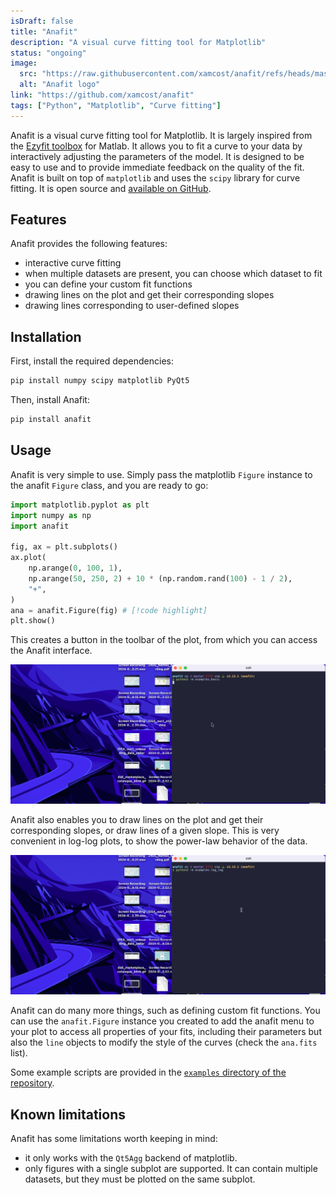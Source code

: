 ```yaml
---
isDraft: false
title: "Anafit"
description: "A visual curve fitting tool for Matplotlib"
status: "ongoing"
image:
  src: "https://raw.githubusercontent.com/xamcost/anafit/refs/heads/master/anafit/ui/ana_icon.svg"
  alt: "Anafit logo"
link: "https://github.com/xamcost/anafit"
tags: ["Python", "Matplotlib", "Curve fitting"]
---
```


Anafit is a visual curve fitting tool for Matplotlib. It is largely inspired from the [Ezyfit toolbox](http://www.fast.u-psud.fr/ezyfit/) for Matlab. It allows you to fit a curve to your data by interactively adjusting the parameters of the model. It is designed to be easy to use and to provide immediate feedback on the quality of the fit. Anafit is built on top of `matplotlib` and uses the `scipy` library for curve fitting. It is open source and [available on GitHub](https://github.com/xamcost/anafit). 

## Features

Anafit provides the following features:
- interactive curve fitting
- when multiple datasets are present, you can choose which dataset to fit
- you can define your custom fit functions
- drawing lines on the plot and get their corresponding slopes
- drawing lines corresponding to user-defined slopes

## Installation

First, install the required dependencies:

```bash
pip install numpy scipy matplotlib PyQt5
```

Then, install Anafit:

```bash
pip install anafit
```

## Usage

Anafit is very simple to use. Simply pass the matplotlib `Figure` instance to the anafit `Figure` class, and you are ready to go:

```python 
import matplotlib.pyplot as plt 
import numpy as np
import anafit 

fig, ax = plt.subplots()
ax.plot(
    np.arange(0, 100, 1),
    np.arange(50, 250, 2) + 10 * (np.random.rand(100) - 1 / 2),
    "+",
)
ana = anafit.Figure(fig) # [!code highlight]
plt.show()
```

This creates a button in the toolbar of the plot, from which you can access the Anafit interface.

![anafit fit gif](../images/anafit_fit.gif)

Anafit also enables you to draw lines on the plot and get their corresponding slopes, or draw lines of a given slope. This is very convenient in log-log plots, to show the power-law behavior of the data.

![anafit loglog slopes](../images/anafit_log.gif)

Anafit can do many more things, such as defining custom fit functions. You can use the `anafit.Figure` instance you created to add the anafit menu to your plot to access all properties of your fits, including their parameters but also the `line` objects to modify the style of the curves (check the `ana.fits` list).

Some example scripts are provided in the [`examples` directory of the repository](https://github.com/xamcost/anafit/tree/master/examples).

## Known limitations

Anafit has some limitations worth keeping in mind:
- it only works with the `Qt5Agg` backend of matplotlib.
- only figures with a single subplot are supported. It can contain multiple datasets, but they must be plotted on the same subplot.

